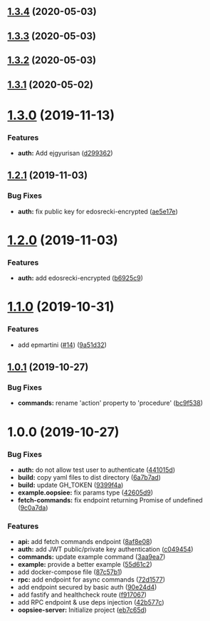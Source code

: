 ## [1.3.4](https://github.com/edosrecki/oopsiee-server/compare/v1.3.3...v1.3.4) (2020-05-03)

## [1.3.3](https://github.com/edosrecki/oopsiee-server/compare/v1.3.2...v1.3.3) (2020-05-03)

## [1.3.2](https://github.com/edosrecki/oopsiee-server/compare/v1.3.1...v1.3.2) (2020-05-03)

## [1.3.1](https://github.com/edosrecki/oopsiee-server/compare/v1.3.0...v1.3.1) (2020-05-02)

# [1.3.0](https://github.com/edosrecki/oopsiee-server/compare/v1.2.1...v1.3.0) (2019-11-13)


### Features

* **auth:** Add ejgyurisan ([d299362](https://github.com/edosrecki/oopsiee-server/commit/d29936253e4ea250bf2caf5fb94677d2ddc660bd))

## [1.2.1](https://github.com/edosrecki/oopsiee-server/compare/v1.2.0...v1.2.1) (2019-11-03)


### Bug Fixes

* **auth:** fix public key for edosrecki-encrypted ([ae5e17e](https://github.com/edosrecki/oopsiee-server/commit/ae5e17e576b2078908ff0343e66522f7fef20535))

# [1.2.0](https://github.com/edosrecki/oopsiee-server/compare/v1.1.0...v1.2.0) (2019-11-03)


### Features

* **auth:** add edosrecki-encrypted ([b6925c9](https://github.com/edosrecki/oopsiee-server/commit/b6925c95b5e5234802b790da1058888403a82e03))

# [1.1.0](https://github.com/edosrecki/oopsiee-server/compare/v1.0.1...v1.1.0) (2019-10-31)


### Features

* add epmartini ([#14](https://github.com/edosrecki/oopsiee-server/issues/14)) ([9a51d32](https://github.com/edosrecki/oopsiee-server/commit/9a51d3232c0f4f29e8be48ab86fbdf9eadb1a3dd))

## [1.0.1](https://github.com/edosrecki/oopsiee-server/compare/v1.0.0...v1.0.1) (2019-10-27)


### Bug Fixes

* **commands:** rename 'action' property to 'procedure' ([bc9f538](https://github.com/edosrecki/oopsiee-server/commit/bc9f538c1440eb8a3a82cea68a4489a3dd4063ab))

# 1.0.0 (2019-10-27)


### Bug Fixes

* **auth:** do not allow test user to authenticate ([441015d](https://github.com/edosrecki/oopsiee-server/commit/441015da0ebbd496255603e8893d774ede3ac0df))
* **build:** copy yaml files to dist directory ([6a7b7ad](https://github.com/edosrecki/oopsiee-server/commit/6a7b7ad9dc7738977740f07f61d02ee6a9f619ad))
* **build:** update GH_TOKEN ([9399f4a](https://github.com/edosrecki/oopsiee-server/commit/9399f4aa72a16cedcdda8a32f4eb40a2cac4e36c))
* **example.oopsiee:** fix params type ([42605d9](https://github.com/edosrecki/oopsiee-server/commit/42605d906355e286516c393add5a2af37936810d))
* **fetch-commands:** fix endpoint returning Promise of undefined ([9c0a7da](https://github.com/edosrecki/oopsiee-server/commit/9c0a7da9946262ed8376e867166fbf83d9d47113))


### Features

* **api:** add fetch commands endpoint ([8af8e08](https://github.com/edosrecki/oopsiee-server/commit/8af8e08e0ab175198687558a6f959666b0d20906))
* **auth:** add JWT public/private key authentication ([c049454](https://github.com/edosrecki/oopsiee-server/commit/c0494543f115329a406a2e7696089e5026adb2da))
* **commands:** update example command ([3aa9ea7](https://github.com/edosrecki/oopsiee-server/commit/3aa9ea78663649f7f9695c43757f5aeee84a3946))
* **example:** provide a better example ([55d61c2](https://github.com/edosrecki/oopsiee-server/commit/55d61c281829b111b6a1a5af82c298746f6c1753))
* add docker-compose file ([87c57b1](https://github.com/edosrecki/oopsiee-server/commit/87c57b1308ab3dfb18d19e8207d0c5b04e2586ae))
* **rpc:** add endpoint for async commands ([72d1577](https://github.com/edosrecki/oopsiee-server/commit/72d1577318d39d7e017232626f9c7e2788369f02))
* add endpoint secured by basic auth ([90e24d4](https://github.com/edosrecki/oopsiee-server/commit/90e24d434f20341d4563b5bf607bbed06b8ba530))
* add fastify and healthcheck route ([f917067](https://github.com/edosrecki/oopsiee-server/commit/f917067d126a812d90bb183d0647b2a200e5cfae))
* add RPC endpoint & use deps injection ([42b577c](https://github.com/edosrecki/oopsiee-server/commit/42b577c5f73a81db6a39fa743641bd3ce5e4d3f3))
* **oopsiee-server:** Initialize project ([eb7c65d](https://github.com/edosrecki/oopsiee-server/commit/eb7c65da4dc0c8e7d28f16f934c10260bcb7ab7b))
